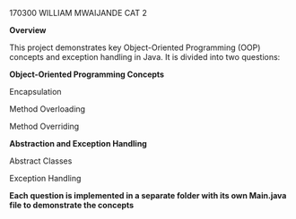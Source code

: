 170300 WILLIAM MWAIJANDE CAT 2

**Overview**

This project demonstrates key Object-Oriented Programming (OOP) concepts and exception handling in Java. It is divided into two questions:

**Object-Oriented Programming Concepts**

Encapsulation

Method Overloading

Method Overriding

**Abstraction and Exception Handling**

Abstract Classes

Exception Handling

**Each question is implemented in a separate folder with its own Main.java file to demonstrate the concepts**
